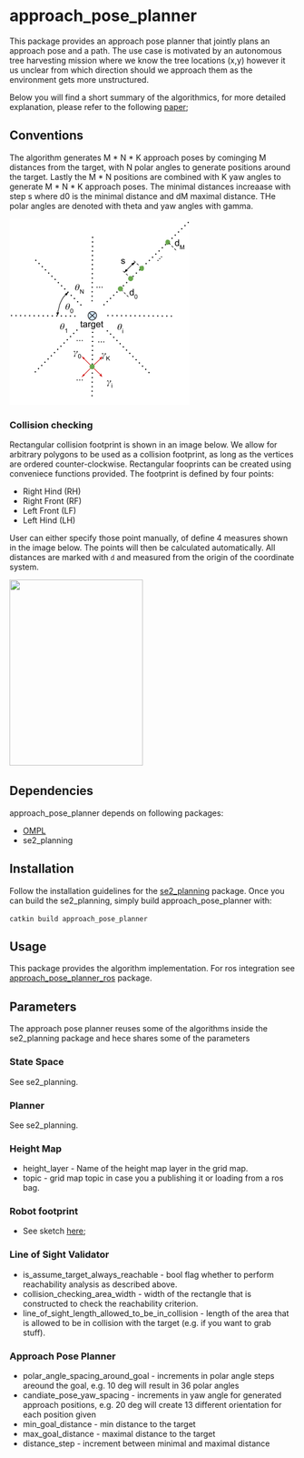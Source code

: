 # approach\_pose\_planner

This package provides an approach pose planner that jointly plans an approach pose and a path. The use case is motivated by an autonomous tree harvesting mission where we know the tree locations (x,y) however it us unclear from which direction should we approach them as the environment gets more unstructured.

Below you will find a short summary of the algorithmics, for more detailed explanation, please refer to the following [paper](https://arxiv.org/abs/2104.10110);


## Conventions

The algorithm generates M * N * K approach poses by cominging M distances from the target, with N polar angles to generate positions around the target. Lastly the M * N positions are combined with K yaw angles to generate M * N * K approach poses. The minimal distances increaase with step s where d0 is the minimal distance and dM maximal distance. THe polar angles are denoted with theta and yaw angles with gamma.

[<img src="doc/Approach_pose_conventions.png" width="317" height="327">](Approach_pose_conventions.pdf)


### Collision checking
Rectangular collision footprint is shown in an image below. We allow for arbitrary polygons to be used as a collision footprint, as long as the vertices are ordered counter-clockwise. Rectangular fooprints can be created using conveniece functions provided. The footprint is defined by four points:   

* Right Hind (RH)
* Right Front (RF)
* Left Front (LF)
* Left Hind (LH)

User can either specify those point manually, of define 4 measures shown in the image below. The points will then be calculated automatically. All distances are marked with `d` and measured from the origin of the coordinate system.

[<img src="doc/collision_footprint_conventions.png" width="235" height="327">](collision_footprint_conventions.pdf)

## Dependencies

approach_pose_planner depends on following packages:

- [OMPL](https://github.com/ompl/ompl)
- se2_planning

## Installation

Follow the installation guidelines for the [se2_planning](../se2_planning/README.md) package. Once you can build the se2_planning, simply build approach_pose_planner with:

`catkin build approach_pose_planner`  

## Usage
This package provides the algorithm implementation. For ros integration see [approach_pose_planner_ros](../approach_pose_planner_ros/README.md) package.

## Parameters

The approach pose planner reuses some of the algorithms inside the se2_planning package and hece shares some of the parameters

### State Space
See se2_planning.

### Planner
See se2_planning.

### Height Map
* height_layer - Name of the height map layer in the grid map.
* topic - grid map topic in case you a publishing it or loading from a ros bag.

### Robot footprint
* See sketch [here](../se2_planning/README.md);

### Line of Sight Validator
* is_assume_target_always_reachable - bool flag whether to perform reachability analysis as described above.
* collision_checking_area_width - width of the rectangle that is constructed to check the reachability criterion.
* line_of_sight_length_allowed_to_be_in_collision - length of the area that is allowed to be in collision with the target (e.g. if you want to grab stuff).

### Approach Pose Planner

*  polar_angle_spacing_around_goal - increments in polar angle steps areound the goal, e.g. 10 deg will result in 36 polar angles
*  candiate_pose_yaw_spacing - increments in yaw angle for generated approach positions, e.g. 20 deg will create 13 different orientation for each position given
*  min_goal_distance - min distance to the target
*  max_goal_distance - maximal distance to the target
*  distance_step - increment between minimal and maximal distance

